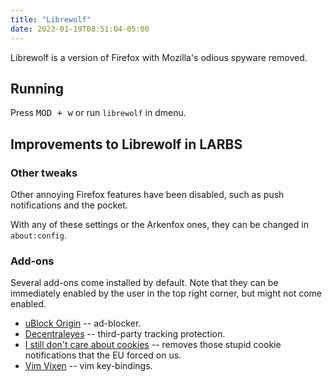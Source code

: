 ```yaml
---
title: "Librewolf"
date: 2023-01-19T08:51:04-05:00
---
```


Librewolf is a version of Firefox with Mozilla's odious spyware removed.

## Running

Press <kbd>MOD + w</kbd> or run `librewolf` in dmenu.

## Improvements to Librewolf in LARBS


### Other tweaks

Other annoying Firefox features have been disabled, such as push notifications and the pocket.

With any of these settings or the Arkenfox ones, they can be changed in `about:config`.

### Add-ons

Several add-ons come installed by default.
Note that they can be immediately enabled by the user in the top right corner, but might not come enabled.

- [uBlock Origin](https://addons.mozilla.org/en-US/firefox/addon/ublock-origin/) -- ad-blocker.
- [Decentraleyes](https://addons.mozilla.org/en-US/firefox/addon/decentraleyes/) -- third-party tracking protection.
- [I still don't care about cookies](https://addons.mozilla.org/en-US/firefox/addon/istilldontcareaboutcookies/) -- removes those stupid cookie notifications that the EU forced on us.
- [Vim Vixen](https://addons.mozilla.org/en-US/firefox/addon/vim-vixen/) -- vim key-bindings.
